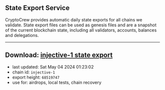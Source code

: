 ## State Export Service
CryptoCrew provides automatic daily state exports for all chains we validate. State export files can be used as genesis files and are a snapshot of the current blockchain state, including all validators, accounts, balances and delegations.

---
**Download: [injective-1 state export](https://dl-eu2.ccvalidators.com/SERVICE/injective/injective-1_export_68519747.json)**
---

- last updated: Sat May 04 2024 01:23:02
- chain id: `injective-1`
- export height: `68519747`
- use for: airdrops, local tests, chain recovery
